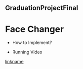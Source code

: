 ## GraduationProjectFinal

# Face Changer


* How to Implement?

* Running Video

[linkname](https://youtu.be/45nat4zeZWM)
